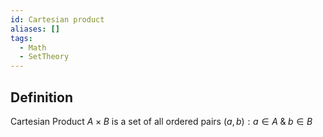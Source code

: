 ```yaml
---
id: Cartesian product
aliases: []
tags:
  - Math
  - SetTheory
---
```


## Definition
Cartesian Product $A \times B$ is a set of all ordered pairs $(a, b): a \in A\;\&\;b\in B$
